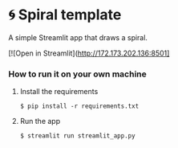 # 🌀 Spiral template

A simple Streamlit app that draws a spiral. 

[![Open in Streamlit](http://172.173.202.136:8501]

### How to run it on your own machine

1. Install the requirements

   ```
   $ pip install -r requirements.txt
   ```

2. Run the app

   ```
   $ streamlit run streamlit_app.py
   ```
